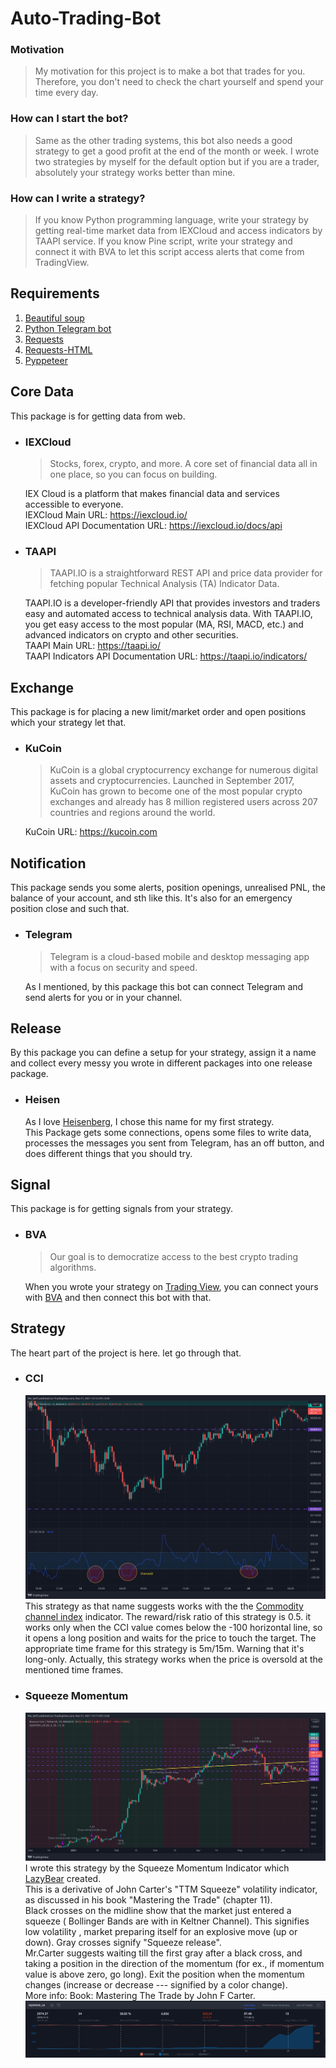 # Auto-Trading-Bot

### Motivation
> My motivation for this project is to make a bot that trades for you. 
> Therefore, you don't need to check the chart yourself and spend your time every day.

### How can I start the bot?
> Same as the other trading systems, this bot also needs a good strategy to get a good profit at the end of the month or week.
> I wrote two strategies by myself for the default option but if you are a trader, absolutely your strategy works better than mine.

### How can I write a strategy?
> If you know Python programming language, write your strategy by getting real-time market data from IEXCloud and access indicators by TAAPI service.
> If you know Pine script, write your strategy and connect it with BVA to let this script access alerts that come from TradingView. 

## Requirements
1. [Beautiful soup](https://www.crummy.com/software/BeautifulSoup/bs4/doc/)
2. [Python Telegram bot](https://python-telegram-bot.readthedocs.io/en/stable/)
3. [Requests](https://docs.python-requests.org/en/latest/)
4. [Requests-HTML](https://docs.python-requests.org/projects/requests-html/en/latest/)
5. [Pyppeteer](https://miyakogi.github.io/pyppeteer/)

## Core Data
This package is for getting data from web.
- ### IEXCloud
    > Stocks, forex, crypto, and more. A core set of financial data all in one place, so you can focus on building.
    
    IEX Cloud is a platform that makes financial data and services accessible to everyone. <br/>
    IEXCloud Main URL: https://iexcloud.io/ <br/>
    IEXCloud API Documentation URL: https://iexcloud.io/docs/api
- ### TAAPI
    > TAAPI.IO is a straightforward REST API and price data provider for fetching popular Technical Analysis (TA) Indicator Data.
  
    TAAPI.IO is a developer-friendly API that provides investors and traders easy and
    automated access to technical analysis data. With TAAPI.IO, you get easy access to
    the most popular (MA, RSI, MACD, etc.) and advanced indicators on crypto and other securities. <br/>
    TAAPI Main URL: https://taapi.io/ <br/>
    TAAPI Indicators API Documentation URL: https://taapi.io/indicators/

## Exchange
This package is for placing a new limit/market order and open positions which your strategy let that.
- ### KuCoin
    > KuCoin is a global cryptocurrency exchange for numerous digital assets and cryptocurrencies. Launched in September 2017, KuCoin has grown to become one of the most popular crypto exchanges and already has 8 million registered users across 207 countries and regions around the world.
  
    KuCoin URL: https://kucoin.com

## Notification
This package sends you some alerts, position openings, unrealised PNL, the balance of your account, and sth like this.
It's also for an emergency position close and such that.
- ### Telegram
  > Telegram is a cloud-based mobile and desktop messaging app with a focus on security and speed.
  
  As I mentioned, by this package this bot can connect Telegram and send alerts for you or in your channel.

## Release
By this package you can define a setup for your strategy, assign it a name and collect every messy you wrote in different packages into one release package.
- ### Heisen
  As I love [Heisenberg](https://en.wikipedia.org/wiki/Werner_Heisenberg), I chose this name for my first strategy.
  <br/> This Package gets some connections, opens some files to write data, processes the messages you sent from Telegram, has an off button, and does different things that you should try.

## Signal
This package is for getting signals from your strategy.
- ### BVA
  > Our goal is to democratize access to the best crypto trading algorithms.
  
  When you wrote your strategy on [Trading View](https://www.tradingview.com/), you can connect yours with [BVA](https://bitcoinvsalts.com/) and then connect this bot with that.

## Strategy
The heart part of the project is here. let go through that.
- ### CCI
  ![cci](Assets/cci.png) <br/>
  This strategy as that name suggests works with the the [Commodity channel index](https://www.investopedia.com/terms/c/commoditychannelindex.asp) indicator.
  The reward/risk ratio of this strategy is 0.5. it works only when the CCI value comes below the -100 horizontal line, so it opens a long position and waits for the price to touch the target.
  The appropriate time frame for this strategy is 5m/15m. Warning that it's long-only.
  Actually, this strategy works when the price is oversold at the mentioned time frames.
- ### Squeeze Momentum
  ![sqzmom](Assets/sqzmom.png) <br/>
  I wrote this strategy by the Squeeze Momentum Indicator which [LazyBear](https://www.tradingview.com/u/LazyBear/) created. <br/>
  This is a derivative of John Carter's "TTM Squeeze" volatility indicator, as discussed in his book "Mastering the Trade" (chapter 11). <br/>
  Black crosses on the midline show that the market just entered a squeeze ( Bollinger Bands are with in Keltner Channel). This signifies low volatility , market preparing itself for an explosive move (up or down). Gray crosses signify "Squeeze release".<br/>
  Mr.Carter suggests waiting till the first gray after a black cross, and taking a position in the direction of the momentum (for ex., if momentum value is above zero, go long). Exit the position when the momentum changes (increase or decrease --- signified by a color change).<br/>
  More info:
  Book: Mastering The Trade by John F Carter. <br/>
  ![sqzmompnl](Assets/sqzmom_pnl.png)
  